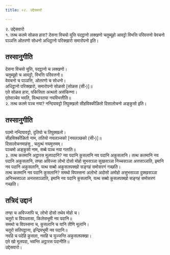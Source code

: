 ```yaml
---
title: ०२. उद्देसवारो

---
```

२. उद्देसवारो  
१. तत्थ कतमे सोळस हारा? देसना विचयो युत्ति पदट्ठानो लक्खणो चतुब्यूहो आवट्टो विभत्ति परिवत्तनो वेवचनो पञ्ञत्ति ओतरणो सोधनो अधिट्ठानो परिक्खारो समारोपनो इति।  


## तस्सानुगीति

देसना विचयो युत्ति, पदट्ठानो च लक्खणो।  
चतुब्यूहो च आवट्टो, विभत्ति परिवत्तनो॥  
वेवचनो च पञ्ञत्ति, ओतरणो च सोधनो।  
अधिट्ठानो परिक्खारो, समारोपनो सोळसो [सोळस (सी॰)]॥  
एते सोळस हारा, पकित्तिता अत्थतो असंकिण्णा।  
एतेसञ्चेव भवति, वित्थारतया नयविभत्तीति॥  
२. तत्थ कतमे पञ्च नया? नन्दियावट्टो तिपुक्खलो सीहविक्कीळितो दिसालोचनो अङ्कुसो इति।  


## तस्सानुगीति

पठमो नन्दियावट्टो, दुतियो च तिपुक्खलो।  
सीहविक्कीळितो नाम, ततियो नयलञ्जको [नयलञ्छको (सी॰)]॥  
दिसालोचनमाहंसु , चतुत्थं नयमुत्तमम्।  
पञ्चमो अङ्कुसो नाम, सब्बे पञ्च नया गताति॥  
३. तत्थ कतमानि अट्ठारस मूलपदानि? नव पदानि कुसलानि नव पदानि अकुसलानि। तत्थ कतमानि नव पदानि अकुसलानि, तण्हा अविज्जा लोभो दोसो मोहो सुभसञ्ञा सुखसञ्ञा निच्चसञ्ञा अत्तसञ्ञाति, इमानि नव पदानि अकुसलानि, यत्थ सब्बो अकुसलपक्खो सङ्गहं समोसरणं गच्छति।  
तत्थ कतमानि नव पदानि कुसलानि? समथो विपस्सना अलोभो अदोसो अमोहो असुभसञ्ञा दुक्खसञ्ञा अनिच्चसञ्ञा अनत्तसञ्ञाति, इमानि नव पदानि कुसलानि, यत्थ सब्बो कुसलपक्खो सङ्गहं समोसरणं गच्छति।  


## तत्रिदं उद्दानं

तण्हा च अविज्जापि च, लोभो दोसो तथेव मोहो च।  
चतुरो च विपल्लासा, किलेसभूमी नव पदानि॥  
समथो च विपस्सना च, कुसलानि च यानि तीणि मूलानि।  
चतुरो सतिपट्ठाना, इन्द्रियभूमी नव पदानि॥  
नवहि च पदेहि कुसला, नवहि च युज्जन्ति अकुसलपक्खा।  
एते खो मूलपदा, भवन्ति अट्ठारस पदानीति॥  
उद्देसवारो।  
